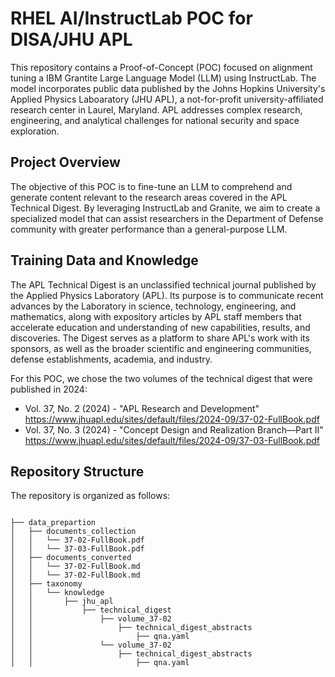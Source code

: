 # RHEL AI/InstructLab POC for DISA/JHU APL
This repository contains a Proof-of-Concept (POC) focused on alignment tuning a IBM Grantite Large Language Model (LLM) using InstructLab. The model incorporates  public data published by the Johns Hopkins University's Applied Physics Laboaratory (JHU APL), a not-for-profit university-affiliated research center in Laurel, Maryland. APL addresses complex research, engineering, and analytical challenges for national security and space exploration.

## Project Overview
The objective of this POC is to fine-tune an LLM to comprehend and generate content relevant to the research areas covered in the APL Technical Digest. By leveraging InstructLab and Granite, we aim to create a specialized model that can assist researchers in the Department of Defense community with greater performance than a general-purpose LLM. 

## Training Data and Knowledge
The APL Technical Digest is an unclassified technical journal published by the Applied Physics Laboratory (APL). Its purpose is to communicate recent advances by the Laboratory in science, technology, engineering, and mathematics, along with expository articles by APL staff members that accelerate education and understanding of new capabilities, results, and discoveries. The Digest serves as a platform to share APL's work with its sponsors, as well as the broader scientific and engineering communities, defense establishments, academia, and industry.

For this POC, we chose the two volumes of the technical digest that were published in 2024:
* Vol. 37, No. 2 (2024) - "APL Research and Development" https://www.jhuapl.edu/sites/default/files/2024-09/37-02-FullBook.pdf
* Vol. 37, No. 3 (2024) - "Concept Design and Realization Branch—Part II" https://www.jhuapl.edu/sites/default/files/2024-09/37-03-FullBook.pdf

## Repository Structure
The repository is organized as follows:
```

├── data_prepartion
│   ├── documents_collection
│   │   └── 37-02-FullBook.pdf
│   │   └── 37-03-FullBook.pdf
│   ├── documents_converted
│   │   └── 37-02-FullBook.md
│   │   └── 37-02-FullBook.md
│   ├── taxonomy
│   │   └── knowledge
│   │       ├── jhu_apl
│   │           ├── technical_digest
│   │               ├── volume_37-02
│   │                   ├── technical_digest_abstracts
│   │                       ├── qna.yaml
│   │               └── volume_37-02
│   │                   ├── technical_digest_abstracts
│   │                       ├── qna.yaml
```
